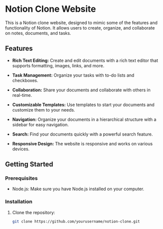 # Notion Clone Website

This is a Notion clone website, designed to mimic some of the features and functionality of Notion. It allows users to create, organize, and collaborate on notes, documents, and tasks.

## Features

- **Rich Text Editing:** Create and edit documents with a rich text editor that supports formatting, images, links, and more.

- **Task Management:** Organize your tasks with to-do lists and checkboxes.

- **Collaboration:** Share your documents and collaborate with others in real-time.

- **Customizable Templates:** Use templates to start your documents and customize them to your needs.

- **Navigation:** Organize your documents in a hierarchical structure with a sidebar for easy navigation.

- **Search:** Find your documents quickly with a powerful search feature.

- **Responsive Design:** The website is responsive and works on various devices.

## Getting Started

### Prerequisites

- Node.js: Make sure you have Node.js installed on your computer.

### Installation

1. Clone the repository:

   ```bash
   git clone https://github.com/yourusername/notion-clone.git
   ```
